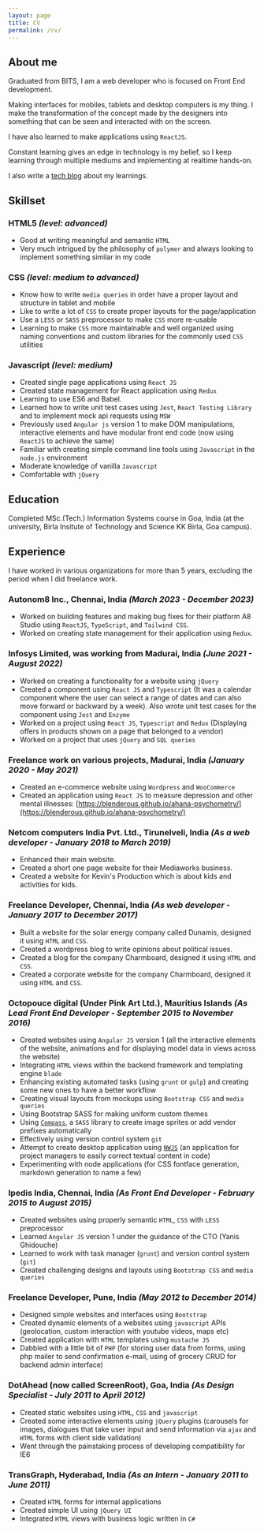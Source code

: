 ```yaml
---
layout: page
title: CV
permalink: /cv/
---
```

## About me
Graduated from BITS, I am a web developer who is focused on Front End development.

Making interfaces for mobiles, tablets and desktop computers is my thing. I make the transformation of the concept made by the designers into something that can be
seen and interacted with on the screen.

I have also learned to make applications using `ReactJS`.

Constant learning gives an edge in technology is my belief, so I keep learning through multiple mediums and implementing at realtime hands-on.

I also write a [tech blog](https://blenderous.github.io/) about my learnings.

## Skillset

### HTML5 *(level: advanced)*
- Good at writing meaningful and semantic `HTML`
- Very much intrigued by the philosophy of `polymer` and always looking to implement something similar in my code

### CSS *(level: medium to advanced)*
- Know how to write `media queries` in order have a proper layout and structure in tablet and mobile
- Like to write a lot of `CSS` to create proper layouts for the page/application
- Use a `LESS` or `SASS` preprocessor to make `CSS` more re-usable
- Learning to make `CSS` more maintainable and well organized using naming conventions and custom libraries for the commonly used `CSS` utilities

### Javascript *(level: medium)*
- Created single page applications using `React JS`
- Created state management for React application using `Redux`
- Learning to use ES6 and Babel.
- Learned how to write unit test cases using `Jest`, `React Testing Library` and to implement mock api requests using `MSW`
- Previously used `Angular js` version 1 to make DOM manipulations, interactive elements and have modular front end code (now using `ReactJS` to achieve the same)
- Familiar with creating simple command line tools using `Javascript` in the `node.js` environment
- Moderate knowledge of vanilla `Javascript`
- Comfortable with `jQuery`

## Education

Completed MSc.(Tech.) Information Systems course in Goa, India (at the university, Birla Insitute of Technology and Science KK Birla, Goa campus).

## Experience

I have worked in various organizations for more than 5 years, excluding the period when I did freelance work.

### Autonom8 Inc., Chennai, India *(March 2023 - December 2023)*
- Worked on building features and making bug fixes for their platform A8 Studio using `ReactJS`, `TypeScript`, and `Tailwind CSS`.
- Worked on creating state management for their application using `Redux`.

### Infosys Limited, was working from Madurai, India *(June 2021 - August 2022)*
- Worked on creating a functionality for a website using `jQuery`
- Created a component using `React JS` and `Typescript` (It was a calendar component where the user can select a range of dates and can also move forward or backward by a week). Also wrote unit test cases for the component using `Jest` and `Enzyme`
- Worked on a project using `React JS`, `Typescript` and `Redux` (Displaying offers in products shown on a page that belonged to a vendor)
- Worked on a project that uses `jQuery` and `SQL queries`

### Freelance work on various projects, Madurai, India *(January 2020 - May 2021)*
- Created an e-commerce website using `Wordpress` and `WooCommerce`
- Created an application using `React JS` to measure depression and other mental illnesses: [https://blenderous.github.io/ahana-psychometry/](https://blenderous.github.io/ahana-psychometry/)

### Netcom computers India Pvt. Ltd., Tirunelveli, India *(As a web developer - January 2018 to March 2019)*
- Enhanced their main website.
- Created a short one page website for their Mediaworks business.
- Created a website for Kevin's Production which is about kids and activities for kids.

### Freelance Developer, Chennai, India *(As web developer - January 2017 to December 2017)*
- Built a website for the solar energy company called Dunamis, designed it using `HTML` and `CSS`.
- Created a wordpress blog to write opinions about political issues.
- Created a blog for the company Charmboard, designed it using `HTML` and `CSS`.
- Created a corporate website for the company Charmboard, designed it using `HTML` and `CSS`.

### Octopouce digital (Under Pink Art Ltd.), Mauritius Islands *(As Lead Front End Developer - September 2015 to November 2016)*
- Created websites using `Angular JS` version 1  (all the interactive elements of the website, animations and for displaying model data in views across the website)
- Integrating `HTML` views within the backend framework and templating engine `blade`
- Enhancing existing automated tasks (using `grunt` or `gulp`) and creating some new ones to have a better work­flow
- Creating visual layouts from mockups using `Bootstrap CSS`  and `media queries`
- Using Bootstrap SASS for making uniform custom themes
- Using [`Compass`](http://compass-style.org/), a `SASS` library to create image sprites or add vendor prefixes automatically
- Effectively using version control system `git`
- Attempt to create desktop application using [`NWJS`](https://nwjs.io/) (an application for project managers to easily correct textual content in code)
- Experimenting with node applications (for CSS
fontface generation, markdown generation to name a few)

### Ipedis India, Chennai, India *(As Front End Developer - February 2015 to August 2015)*
- Created websites using properly semantic `HTML`, `CSS` with `LESS` preprocessor
- Learned `Angular JS` version 1 under the guidance of the CTO (Yanis Ghidouche)
- Learned to work with task manager (`grunt`) and version control system (`git`)
- Created challenging designs and layouts using `Bootstrap CSS` and `media queries`

### Freelance Developer, Pune, India *(May 2012 to December 2014)*
- Designed simple websites and interfaces using `Bootstrap`
- Created dynamic elements of a websites using `javascript` APIs (geolocation, custom interaction with youtube videos, maps etc)
- Created application with `HTML` templates using `mustache JS`
- Dabbled with a little bit of `PHP` (for storing user data from forms, using php mailer to send confirmation e-mail, using of grocery CRUD for backend admin interface)

### DotAhead (now called ScreenRoot), Goa, India *(As Design Specialist - July 2011 to April 2012)*
- Created static websites using `HTML`, `CSS` and `javascript`
- Created some interactive elements using `jQuery` plugins (carousels for images, dialogues that take user input and send information via `ajax` and `HTML` forms with client side validation)
- Went through the painstaking process of developing compatibility for IE6

### TransGraph, Hyderabad, India *(As an Intern - January 2011 to June 2011)*
- Created `HTML` forms for internal applications
- Created simple UI using `jQuery UI`
- Integrated `HTML` views with business logic written in `C#`
